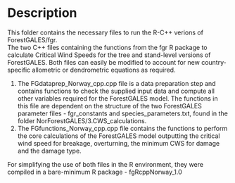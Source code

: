 # Description

This folder contains the necessary files to run the R-C++ verions of ForestGALES/fgr.  
The two C++ files containing the functions from the fgr R package to calculate Critical Wind Speeds for the tree and stand-level versions of ForestGALES. Both files can easily be modified to account for new country-specific allometric or dendrometric equations as required. 
1. The FGdataprep_Norway_cpp.cpp file is a data preparation step and contains functions to check the supplied input data and compute all other variables required for the ForestGALES model. The functions in this file are dependent on the structure of the two ForestGALES parameter files - fgr_constants and species_parameters.txt, found in the folder NorForestGALES/3.CWS_calculations.
2. The FGfunctions_Norway_cpp.cpp file contains the functions to perform the core calculations of the ForestGALES model outputting the critical wind speed for breakage, overturning,
the minimum CWS for damage and the damage type.  

For simplifying the use of both files in the R environment, they were compiled in a bare-minimum R package - fgRcppNorway_1.0

